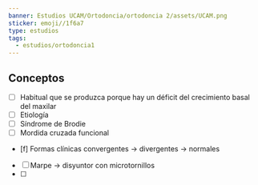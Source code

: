 ```yaml
---
banner: Estudios UCAM/Ortodoncia/ortodoncia 2/assets/UCAM.png
sticker: emoji//1f6a7
type: estudios
tags:
  - estudios/ortodoncia1
---
```

## Conceptos
- [ ] Habitual que se produzca porque hay un déficit del crecimiento basal del maxilar
- [ ] Etiología 
- [ ] Síndrome de Brodie 
- [ ] Mordida cruzada funcional
- [f] Formas clínicas convergentes -> divergentes -> normales
- [ ] Marpe -> disyuntor con microtornillos
- [ ] 